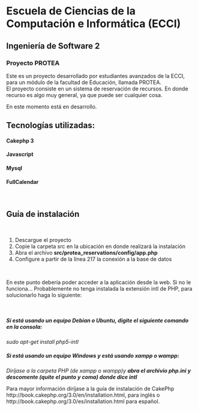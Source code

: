 # Escuela de Ciencias de la Computación e Informática (ECCI)
## Ingeniería de Software 2
### Proyecto PROTEA

Este es un proyecto desarrollado por estudiantes avanzados de la ECCI, para un módulo de la facultad de Educación, llamada PROTEA.<br>
El proyecto consiste en un sistema de reservación de recursos. En donde recurso es algo muy general, ya que puede ser cualquier cosa.<br>

En este momento está en desarrollo. <br>

## Tecnologías utilizadas:
#### Cakephp 3
#### Javascript
#### Mysql
#### FullCalendar
<br>

## Guía de instalación
<br>

<ol>
  <li> Descargue el proyecto</li>
  <li> Copie la carpeta src en la ubicación en donde realizará la instalación</li>
  <li> Abra el archivo <strong>src/protea_reservations/config/app.php</strong> </li>
  <li> Configure a partir de la línea 217 la conexión a la base de datos </li>
</ol>

  <br>
  <p>En este punto debería poder acceder a la aplicación desde la web. Si no le funciona... Probablemente no tenga instalada la extensión intl de PHP, para solucionarlo haga lo siguiente: </p>
  
  <br>
  <h5> Si está usando un equipo Debian o Ubuntu, digite el siguiente comando en la consola:</h5> 
  <i> sudo apt-get install php5-intl</i>
  
  <br>
  <h5> Si está usando un equipo Windows y está usando xampp o wampp:</h5> 
  <i> Diríjase a la carpeta PHP (de xampp o wampp)y <strong>abra el archivio php.ini y descomente (quite el punto y coma) donde dice intl</strong></i>
  
  <br>
  
  <p> Para mayor información diríjase a la guía de instalación de CakePhp http://book.cakephp.org/3.0/en/installation.html, para inglés o http://book.cakephp.org/3.0/es/installation.html para español. </p>


